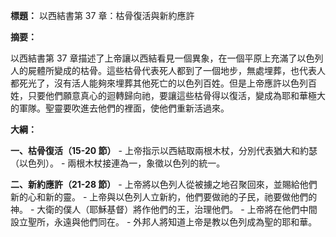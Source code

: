 **標題：** 以西結書第 37 章：枯骨復活與新約應許

**摘要：**

以西結書第 37 章描述了上帝讓以西結看見一個異象，在一個平原上充滿了以色列人的屍體所變成的枯骨。這些枯骨代表死人都到了一個地步，無處埋葬，也代表人都死光了，沒有活人能夠來埋葬其他死亡的以色列百姓。但是上帝應許以色列百姓，只要他們願意真心的迴轉歸向祂，要讓這些枯骨得以復活，變成為耶和華極大的軍隊。聖靈要吹進去他們的裡面，使他們重新活過來。

**大綱：**

**一、枯骨復活（15-20 節）**
    - 上帝指示以西結取兩根木杖，分別代表猶大和約瑟（以色列）。
    - 兩根木杖接連為一，象徵以色列的統一。

**二、新約應許（21-28 節）**
    - 上帝將以色列人從被擄之地召聚回來，並賜給他們新的心和新的靈。
    - 上帝與以色列人立新約，他們要做祂的子民，祂要做他們的神。
    - 大衛的僕人（耶穌基督）將作他們的王，治理他們。
    - 上帝將在他們中間設立聖所，永遠與他們同在。
    - 外邦人將知道上帝是教以色列成為聖的耶和華。